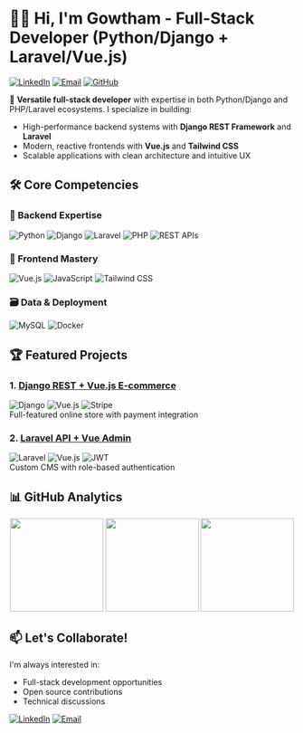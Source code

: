 # 👨‍💻 Hi, I'm Gowtham - Full-Stack Developer (Python/Django + Laravel/Vue.js)

[![LinkedIn](https://img.shields.io/badge/-Connect%20on%20LinkedIn-blue?style=for-the-badge&logo=linkedin)](https://www.linkedin.com/in/gowthamguna)
[![Email](https://img.shields.io/badge/-gowthamguna46@gmail.com-red?style=for-the-badge&logo=gmail)](mailto:gowthamguna46@gmail.com)
[![GitHub](https://img.shields.io/badge/-Follow%20my%20work-black?style=for-the-badge&logo=github)](https://github.com/Gowthamguna01)

🚀 **Versatile full-stack developer** with expertise in both Python/Django and PHP/Laravel ecosystems. I specialize in building:
- High-performance backend systems with **Django REST Framework** and **Laravel**
- Modern, reactive frontends with **Vue.js** and **Tailwind CSS**
- Scalable applications with clean architecture and intuitive UX

## 🛠 Core Competencies

### 🔧 Backend Expertise
![Python](https://img.shields.io/badge/Python-Expert-3776AB?style=flat-square&logo=python)
![Django](https://img.shields.io/badge/Django-Expert-092E20?style=flat-square&logo=django)
![Laravel](https://img.shields.io/badge/Laravel-Advanced-FF2D20?style=flat-square&logo=laravel)
![PHP](https://img.shields.io/badge/PHP-Advanced-777BB4?style=flat-square&logo=php)
![REST APIs](https://img.shields.io/badge/REST_API-Expert-FF6B6B?style=flat-square&logo=json)

### 🌟 Frontend Mastery
![Vue.js](https://img.shields.io/badge/Vue.js-Advanced-4FC08D?style=flat-square&logo=vuedotjs)
![JavaScript](https://img.shields.io/badge/JavaScript-Expert-F7DF1E?style=flat-square&logo=javascript)
![Tailwind CSS](https://img.shields.io/badge/Tailwind-Advanced-06B6D4?style=flat-square&logo=tailwindcss)


### 🗃 Data & Deployment
![MySQL](https://img.shields.io/badge/MySQL-Advanced-4479A1?style=flat-square&logo=mysql)
![Docker](https://img.shields.io/badge/Docker-Intermediate-2496ED?style=flat-square&logo=docker)

## 🏆 Featured Projects

### 1. [Django REST + Vue.js E-commerce](https://github.com/Gowthamguna01/project1)
![Django](https://img.shields.io/badge/-Django-092E20?logo=django) ![Vue.js](https://img.shields.io/badge/-Vue.js-4FC08D?logo=vuedotjs) ![Stripe](https://img.shields.io/badge/-Stripe-008CDD?logo=stripe)  
Full-featured online store with payment integration

### 2. [Laravel API + Vue Admin](https://github.com/Gowthamguna01/project2)
![Laravel](https://img.shields.io/badge/-Laravel-FF2D20?logo=laravel) ![Vue.js](https://img.shields.io/badge/-Vue.js-4FC08D?logo=vuedotjs) ![JWT](https://img.shields.io/badge/-JWT-000000?logo=jsonwebtokens)  
Custom CMS with role-based authentication

## 📊 GitHub Analytics

<div align="center">
  <img height="165em" src="https://github-readme-stats.vercel.app/api?username=gowthamguna&show_icons=true&theme=radical&include_all_commits=true"/>
  <img height="165em" src="https://github-readme-stats.vercel.app/api/top-langs/?username=gowthamguna&layout=compact&langs_count=8&theme=radical&hide=html,css"/>
  <img height="165em" src="https://streak-stats.demolab.com/?user=gowthamguna&theme=radical"/>
</div>


## 📫 Let's Collaborate!
I'm always interested in:
- Full-stack development opportunities
- Open source contributions
- Technical discussions

[![LinkedIn](https://img.shields.io/badge/-Let's%20connect%20on%20LinkedIn-blue?style=for-the-badge&logo=linkedin)](https://www.linkedin.com/in/gowthamguna)
[![Email](https://img.shields.io/badge/-Shoot%20me%20an%20email-red?style=for-the-badge&logo=gmail)](mailto:gowthamguna46@gmail.com)
